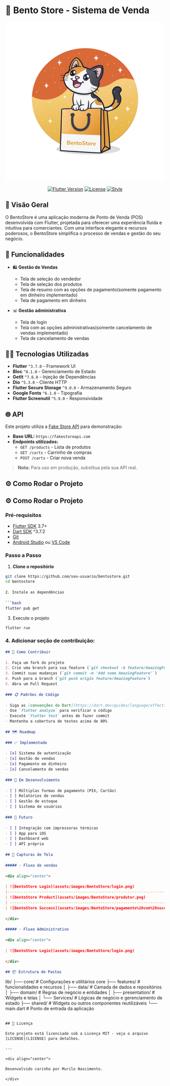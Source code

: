 # 🏪 Bento Store - Sistema de Venda

<div align="center">

![BentoStore Logo](assets/icons/app_icon.png)

[![Flutter Version](https://img.shields.io/badge/Flutter-3.7+-02569B?logo=flutter)](https://flutter.dev/)
[![License](https://img.shields.io/badge/License-MIT-blue.svg)](LICENSE)
[![Style](https://img.shields.io/badge/Style-Flutter_Lints-gray.svg)](https://pub.dev/packages/flutter_lints)

</div>

## 📱 Visão Geral

O BentoStore é uma aplicação moderna de Ponto de Venda (POS) desenvolvida com Flutter, projetada
para oferecer uma experiência fluida e intuitiva para comerciantes. Com uma interface elegante e
recursos poderosos, o BentoStore simplifica o processo de vendas e gestão do seu negócio.

## 🚀 Funcionalidades

- 🛍️ **Gestão de Vendas**
    - Tela de seleção do vendedor
    - Tela de seleção dos produtos
    - Tela de resumo com as opções de pagamento(somente pagamento em dinheiro implementado)
    - Tela de pagamento em dinheiro

- 📊 **Gestão administrativa**
    - Tela de login
    - Tela com as opções administrativas(somente cancelamento de vendas implementado)
    - Tela de cancelamento de vendas

## 🧑‍💻 Tecnologias Utilizadas

- **Flutter** `^3.7.0` - Framework UI
- **Bloc** `^8.1.0` - Gerenciamento de Estado
- **GetIt** `^7.6.0` - Injeção de Dependências
- **Dio** `^5.3.0` - Cliente HTTP
- **Flutter Secure Storage** `^9.0.0` - Armazenamento Seguro
- **Google Fonts** `^6.1.0` - Tipografia
- **Flutter Screenutil** `^5.9.0` - Responsividade

## 🌐 API

Este projeto utiliza a [Fake Store API](https://fakestoreapi.com/) para demonstração:

- **Base URL:** `https://fakestoreapi.com`
- **Endpoints utilizados:**
    - `GET /products` - Lista de produtos
    - `GET /carts` - Carrinho de compras
    - `POST /carts` - Criar nova venda

> **Nota:** Para uso em produção, substitua pela sua API real.

## ⚙️ Como Rodar o Projeto

## ⚙️ Como Rodar o Projeto

### Pré-requisitos

- [Flutter SDK](https://flutter.dev/docs/get-started/install) 3.7+
- [Dart SDK](https://dart.dev/get-dart) ^3.7.2
- [Git](https://git-scm.com/)
- [Android Studio](https://developer.android.com/studio)
  ou [VS Code](https://code.visualstudio.com/)

### Passo a Passo

1. **Clone o repositório**

```bash
git clone https://github.com/seu-usuario/bentostore.git
cd bentostore

2. Instale as dependências

```bash
flutter pub get
```

3. Execute o projeto

```bash
flutter run
```

### **4. Adicionar seção de contribuição:**

```markdown
## 🤝 Como Contribuir

1. Faça um fork do projeto
2. Crie uma branch para sua feature (`git checkout -b feature/AmazingFeature`)
3. Commit suas mudanças (`git commit -m 'Add some AmazingFeature'`)
4. Push para a branch (`git push origin feature/AmazingFeature`)
5. Abra um Pull Request

### 📋 Padrões de Código

- Siga as [convenções do Dart](https://dart.dev/guides/language/effective-dart)
- Use `flutter analyze` para verificar o código
- Execute `flutter test` antes de fazer commit
- Mantenha a cobertura de testes acima de 80%

## 🗺️ Roadmap

### ✅ Implementado

- [x] Sistema de autenticação
- [x] Gestão de vendas
- [x] Pagamento em dinheiro
- [x] Cancelamento de vendas

### 🚧 Em Desenvolvimento

- [ ] Múltiplas formas de pagamento (PIX, Cartão)
- [ ] Relatórios de vendas
- [ ] Gestão de estoque
- [ ] Sistema de usuários

### 🔮 Futuro

- [ ] Integração com impressoras térmicas
- [ ] App para iOS
- [ ] Dashboard web
- [ ] API própria

## 📸 Capturas de Tela

##### - Fluxo de vendas

<div align="center">

| ![BentoStore Login](assets/images/BentoStore/login.png)                         | ![BentoStore Home](assets/images/BentoStore/home.png)                           | ![BentoStore Saller](assets/images/BentoStore/vendedor.png)                    
|---------------------------------------------------------------------------------|---------------------------------------------------------------------------------|--------------------------------------------------------------------------------|
| ![BentoStore Product](assets/images/BentoStore/produtor.png)                    | ![BentoStore Resume](assets/images/BentoStore/resumo%20de%20venda.png)          | ![BentoStore Payment](assets/images/BentoStore/pagamento%20em%20dinheiro.png)  |
| ------------------------------------------------------------------------------- | ------------------------------------------------------------------------------- | ------------------------------------------------------------------------------ |
| ![BentoStore Success](assets/images/BentoStore/pagamento%20com%20sucesso.png)   |

</div>

##### - Fluxo Administrativo

<div align="center">

| ![BentoStore Login](assets/images/BentoStore/login.png)                       | ![BentoStore Home](assets/images/BentoStore/home.png)                         | ![BentoStore Cancel](assets/images/BentoStore/gerenciador%20de%20vendas.png)

</div>

## 📦 Estrutura de Pastas

```

lib/
├── core/ # Configurações e utilitários core
├── features/ # funcionalidades e recursos
│ ├── data/ # Camada de dados e repositórios
│ ├── domain/ # Regras de negócio e entidades
│ ├── presentation/ # Widgets e telas
│ └── Services/ # Lógicas de negócio e gerenciamento de estado
├── shared/ # Widgets ou outros componentes reutilizáveis
└── main.dart # Ponto de entrada da aplicação

```

## 📄 Licença

Este projeto está licenciado sob a Licença MIT - veja o arquivo [LICENSE](LICENSE) para detalhes.

---

<div align="center">

Desenvolvido carinho por Murilo Nascimento.

</div>
